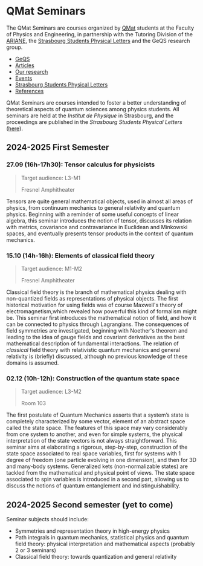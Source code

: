 # QMat Seminars

The QMat Seminars are courses organized by [QMat](https://qmat.unistra.fr/) students at the Faculty of Physics and Engineering, in partnership with the Tutoring Division of the [ARIANE](https://www.asso-ariane.fr/), the [Strasbourg Students Physical Letters](https://2spl.odoo.com/) and the GeQS research group.

- [GeQS](../index.md)
- [Articles](../articles.md)
- [Our research](../research.md)
- [Events](../events.md)
- [Strasbourg Students Physical Letters](../journal.md)
- [References](../references.md)

QMat Seminars are courses intended to foster a better understanding of theoretical aspects of quantum sciences among physics students. All seminars are held at the _Institut de Physique_ in Strasbourg, and the proceedings are published in the _Strasbourg Students Physical Letters_ ([here](https://2spl.odoo.com/seminars)).

## 2024-2025 First Semester

### 27.09 (16h-17h30): Tensor calculus for physicists

  > Target audience: L3-M1
  > 
  > Fresnel Amphitheater

Tensors are quite general mathematical objects, used in almost all areas of physics, from continuum mechanics to general relativity and quantum physics. Beginning with a reminder of some useful concepts of linear algebra, this seminar introduces the notion of tensor, discusses its relation with metrics, covariance and contravariance in Euclidean and Minkowski spaces, and eventually presents tensor products in the context of quantum mechanics.

### 15.10 (14h-16h): Elements of classical field theory

  > Target audience: M1-M2
  > 
  > Fresnel Amphitheater

Classical field theory is the branch of mathematical physics dealing with non-quantized fields as representations of physical objects. The first historical motivation for using fields was of course Maxwell's theory of electromagnetism,which revealed how powerful this kind of formalism might be. This seminar first introduces the mathematical notion of field, and how it can be connected to physics through Lagrangians. The consequences of field symmetries are investigated, beginning with Noether's theorem and leading to the idea of gauge fields and covariant derivatives as the best mathematical description of fundamental interactions. The relation of _classical_ field theory with relativistic quantum mechanics and general relativity is (briefly) discussed, although no previous knowledge of these domains is assumed.

### 02.12 (10h-12h): Construction of the quantum state space

  > Target audience: L3-M2
  > 
  > Room 103

The first postulate of Quantum Mechanics asserts that a system’s state is completely characterized by some vector, element of an abstract space called the state space. The features of this space may vary considerably from one system to another, and even for simple systems, the physical interpretation of the state vectors is not always straightforward. This seminar aims at elaborating a rigorous, step-by-step, construction of the state space associated to real space variables, first for systems with 1 degree of freedom (one particle evolving in one dimension), and then for 3D and many-body systems. Generalized kets (non-normalizable states) are tackled from the mathematical and physical point of views. The state space associated to spin variables is introduced in a second part, allowing us to discuss the notions of quantum entanglement and indistinguishability.

## 2024-2025 Second semester (yet to come)

Seminar subjects should include:

- Symmetries and representation theory in high-energy physics
- Path integrals in quantum mechanics, statistical physics and quantum field theory: physical interpretation and mathematical aspects (probably 2 or 3 seminars)
- Classical field theory: towards quantization and general relativity
